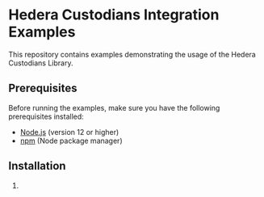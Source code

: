 # Hedera Custodians Integration Examples

This repository contains examples demonstrating the usage of the Hedera Custodians Library.

## Prerequisites

Before running the examples, make sure you have the following prerequisites installed:

- [Node.js](https://nodejs.org) (version 12 or higher)
- [npm](https://www.npmjs.com/) (Node package manager)

## Installation

1.

